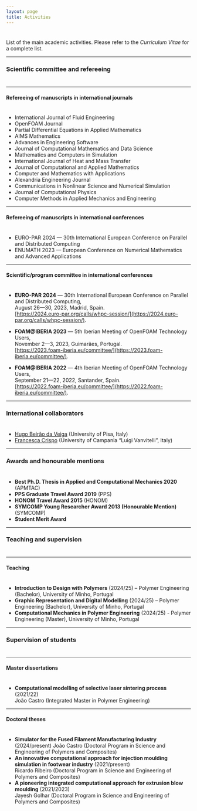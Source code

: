 ```yaml
---
layout: page
title: Activities
---
```


<p style="margin-bottom:1cm;"></p>

<div class="message">
  List of the main academic activities. Please refer to the <i>Curriculum Vitae</i> for a complete list.
</div>

---

### Scientific committee and refereeing

<p style="margin-bottom:1cm;"></p>

---

#### Refereeing of manuscripts in international journals

<p style="margin-bottom:1cm;"></p>

- International Journal of Fluid Engineering
- OpenFOAM Journal
- Partial Differential Equations in Applied Mathematics
- AIMS Mathematics
- Advances in Engineering Software
- Journal of Computational Mathematics and Data Science
- Mathematics and Computers in Simulation
- International Journal of Heat and Mass Transfer
- Journal of Computational and Applied Mathematics
- Computer and Mathematics with Applications
- Alexandria Engineering Journal
- Communications in Nonlinear Science and Numerical Simulation
- Journal of Computational Physics
- Computer Methods in Applied Mechanics and Engineering

---

#### Refereeing of manuscripts in international conferences

<p style="margin-bottom:1cm;"></p>

- EURO-PAR 2024 — 30th International European Conference on Parallel and Distributed Computing
- ENUMATH 2023 — European Conference on Numerical Mathematics and Advanced Applications

---

#### Scientific/program committee in international conferences

<p style="margin-bottom:1cm;"></p>

- **EURO-PAR 2024** — 30th International European Conference on Parallel and Distributed Computing,\
August 26—30, 2023, Madrid, Spain.\
[https://2024.euro-par.org/calls/whpc-session/](https://2024.euro-par.org/calls/whpc-session/).

- **FOAM@IBERIA 2023** — 5th Iberian Meeting of OpenFOAM Technology Users,\
November 2—3, 2023, Guimarães, Portugal.\
[https://2023.foam-iberia.eu/committee/](https://2023.foam-iberia.eu/committee/).

- **FOAM@IBERIA 2022** — 4th Iberian Meeting of OpenFOAM Technology Users,\
September 21—22, 2022, Santander, Spain.\
[https://2022.foam-iberia.eu/committee/](https://2022.foam-iberia.eu/committee/).

---

### International collaborators

<p style="margin-bottom:1cm;"></p>

- [Hugo Beirão da Veiga](https://people.dm.unipi.it/beiraodaveiga/) (University of Pisa, Italy)
- [Francesca Crispo](https://www.distabif.unicampania.it/dipartimento/docenti?MATRICOLA=083137) (University of Campania “Luigi Vanvitelli”, Italy)

---

### Awards and honourable mentions

<p style="margin-bottom:1cm;"></p>

- **Best Ph.D. Thesis in Applied and Computational Mechanics 2020** (APMTAC)
- **PPS Graduate Travel Award 2019** (PPS)
- **HONOM Travel Award 2015** (HONOM)
- **SYMCOMP Young Researcher Award 2013 (Honourable Mention)** (SYMCOMP)
- **Student Merit Award**

---

### Teaching and supervision

<p style="margin-bottom:1cm;"></p>

---

#### Teaching

<p style="margin-bottom:1cm;"></p>

- **Introduction to Design with Polymers** (2024/25) – Polymer Engineering (Bachelor), University of Minho, Portugal
- **Graphic Representation and Digital Modelling** (2024/25) – Polymer Engineering (Bachelor), University of Minho, Portugal
- **Computational Mechanics in Polymer Engineering** (2024/25) - Polymer Engineering (Master), University of Minho, Portugal

---

### Supervision of students

<p style="margin-bottom:1cm;"></p>

---

#### Master dissertations

<p style="margin-bottom:1cm;"></p>

- **Computational modelling of selective laser sintering process** (2021/22)\
João Castro (Integrated Master in Polymer Engineering)

---

#### Doctoral theses

<p style="margin-bottom:1cm;"></p>

- **Simulator for the Fused Filament Manufacturing Industry** (2024/present)
João Castro (Doctoral Program in Science and Engineering of Polymers and Composites)
- **An innovative computational approach for injection moulding simulation in footwear industry** (2021/present)\
Ricardo Ribeiro (Doctoral Program in Science and Engineering of Polymers and Composites)
- **A pioneering integrated computational approach for extrusion blow moulding** (2021/2023)\
Jayesh Golhar (Doctoral Program in Science and Engineering of Polymers and Composites)
